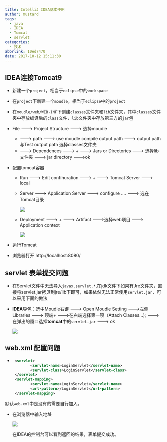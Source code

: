 ```yaml
---
title: IntelliJ IDEA基本使用
author: mustard
tags:
  - java
  - IDEA
  - Tomcat
  - servlet
categories:
  - 技术
abbrlink: 10ed7470
date: 2017-10-12 15:11:30
---
```


## IDEA连接Tomcat9

* 新建一个`project`，相当于`eclipse`中的`workspace`

* 在`project`下新建一个`moudle`，相当于`eclipse`中的`project`

* 在`moudle/web/WEB-INF`下创建`classes`文件夹和`lib`文件夹，其中`classes`文件夹中存放编译后的`class`文件，`lib`文件夹中存放第三方的`jar`包

* File  ---> Project Structure  --->  选择moudle 

  * ---> path  ---> use moudle compile output path ---> output path 与Test output path 选择classes文件夹
  * ---> Dependences  --->  + ---> Jars or Directories   ---> 选择lib文件夹 ---> jar directory --->ok

* 配置tomcat容器

  * Run  ---> Edit confihuration  ---> +  ---> Tomcat  Server  ---> local

  * Server ---> Application Server  ---> configure ....  ---> 选在Tomcat目录

    ![](https://vgy.me/swsRqj.png)

  * Deployment ---> + ---> Artifact  --->选择web项目 ---> Application context 

    ![](https://vgy.me/VLhfhr.png)

* 运行Tomcat

* 浏览器打开 http://localhost:8080/



## servlet 表单提交问题

* 在Servlet文件中无法导入`javax.servlet.*`,在jdk文件下如果有Jre文件夹，直接将servlet.jar拷贝到jre/lib下即可，如果依然无法正常使用`servlet.jar`，可以采用下面的做法

* **IDEA**导包：选中Moudle右键 ---> Open Moudle Setting --->左侧 Libraries ---> 顶端+ --->在右端选择第一项（Attach Classes...);  ---> 在弹出的窗口选择**tomcat**中的`servlet.jar` ---> ok

  ![](https://vgy.me/3ZDXgX.png)



## web.xml 配置问题

* ```xml
   <servlet>
          <servlet-name>LoginServlet</servlet-name>
          <servlet-class>LoginServlet</servlet-class> 
   </servlet>
   <servlet-mapping>
          <servlet-name>LoginServlet</servlet-name>
          <url-pattern>/LoginServlet</url-pattern>
   </servlet-mapping>
   ```
 默认`web.xml`中是没有<servlet-mapping>的需要自行加入。

* 在浏览器中输入地址

  ![](https://vgy.me/5DUSqZ.png)

  在IDEA的控制台可以看到返回的结果，表单提交成功。